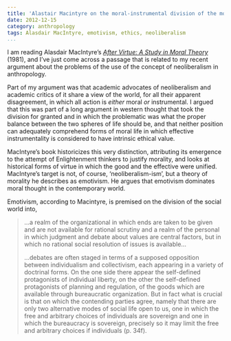```yaml
---
title: 'Alastair Macintyre on the moral-instrumental division of the modern world'
date: 2012-12-15
category: anthropology
tags: Alasdair MacIntyre, emotivism, ethics, neoliberalism
...
```



I am reading Alasdair MacIntyre’s *[After Virtue: A Study in Moral Theory](http://www.amazon.co.uk/gp/product/0715636405/ref=as_li_ss_tl?ie=UTF8&camp=1634&creative=19450&creativeASIN=0715636405&linkCode=as2&tag=210d14-21)* (1981), and I’ve just come across a passage that is related to my recent argument about the problems of the use of the concept of neoliberalism in anthropology.

Part of my argument was that academic advocates of neoliberalism and academic critics of it share a view of the world, for all their apparent disagreement, in which all action is *either* moral *or* instrumental. I argued that this was part of a long argument in western thought that took the division for granted and in which the problematic was what the proper balance between the two spheres of life should be, and that neither position can adequately comprehend forms of moral life in which effective instrumentality is considered to have intrinsic ethical value.

MacIntyre’s book historicizes this very distinction, attributing its emergence to the attempt of Enlightenment thinkers to justify morality, and looks at historical forms of virtue in which the good and the effective were unified. MacIntyre’s target is not, of course, ‘neoliberalism-ism’, but a theory of morality he describes as emotivism. He argues that emotivism dominates moral thought in the contemporary world.

Emotivism, according to Macintyre, is premised on the division of the social world into,

> …a realm of the organizational in which ends are taken to be given and are not available for rational scrutiny and a realm of the personal in which judgment and debate about values are central factors, but in which no rational social resolution of issues is available…
>
> …debates are often staged in terms of a supposed opposition between individualism and collectivism, each appearing in a variety of doctrinal forms. On the one side there appear the self-defined protagonists of individual liberty, on the other the self-defined protagonists of planning and regulation, of the goods which are available through bureaucratic organization. But in fact what is crucial is that on which the contending parties agree, namely that there are only two alternative modes of social life open to us, one in which the free and arbitrary choices of individuals are sovereign and one in which the bureaucracy is sovereign, precisely so it may limit the free and arbitrary choices if individuals (p. 34f).
